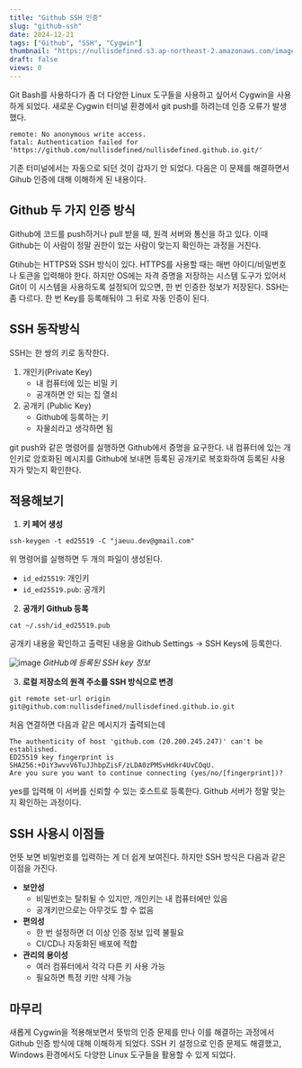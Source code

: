 ```yaml
---
title: "Github SSH 인증"
slug: "github-ssh"
date: 2024-12-21
tags: ["Github", "SSH", "Cygwin"]
thumbnail: "https://nullisdefined.s3.ap-northeast-2.amazonaws.com/images/52ee5a5d97fb23f80377457b239c5807.png"
draft: false
views: 0
---
```

Git Bash를 사용하다가 좀 더 다양한 Linux 도구들을 사용하고 싶어서 Cygwin을 사용하게 되었다. 새로운 Cygwin 터미널 환경에서 git push를 하려는데 인증 오류가 발생했다. 
```shell
remote: No anonymous write access.
fatal: Authentication failed for 'https://github.com/nullisdefined/nullisdefined.github.io.git/'
```
기존 터미널에서는 자동으로 되던 것이 갑자기 안 되었다. 다음은 이 문제를 해결하면서 Gihub 인증에 대해 이해하게 된 내용이다.

## Github 두 가지 인증 방식
Github에 코드를 push하거나 pull 받을 때, 원격 서버와 통신을 하고 있다. 이때 Github는 이 사람이 정말 권한이 있는 사람이 맞는지 확인하는 과정을 거친다.

Gtihub는 HTTPS와 SSH 방식이 있다. HTTPS를 사용할 때는 매번 아이디/비밀번호나 토큰을 입력해야 한다. 하지만 OS에는 자격 증명을 저장하는 시스템 도구가 있어서 Git이 이 시스템을 사용하도록 설정되어 있으면, 한 번 인증한 정보가 저장된다. SSH는 좀 다르다. 한 번 Key를 등록해둬야 그 뒤로 자동 인증이 된다.

## SSH 동작방식
SSH는 한 쌍의 키로 동작한다.
1. 개인키(Private Key)
	- 내 컴퓨터에 있는 비밀 키
	- 공개하면 안 되는 집 열쇠
2. 공개키 (Public Key)
	- Github에 등록하는 키
	- 자물쇠라고 생각하면 됨

git push와 같은 명령어를 실행하면 Github에서 증명을 요구한다. 내 컴퓨터에 있는 개인키로 암호화된 메시지를 Github에 보내면 등록된 공개키로 복호화하여 등록된 사용자가 맞는지 확인한다.

## 적용해보기
1. **키 페어 생성**
```shell
ssh-keygen -t ed25519 -C "jaeuu.dev@gmail.com"
```
위 명령어를 실행하면 두 개의 파일이 생성된다.
- `id_ed25519`: 개인키
- `id_ed25519.pub`: 공개키

2. **공개키 Github 등록**
```shell
cat ~/.ssh/id_ed25519.pub
```
공개키 내용을 확인하고 출력된 내용을 Github Settings -> SSH Keys에 등록한다.

![image](https://nullisdefined.s3.ap-northeast-2.amazonaws.com/images/52ee5a5d97fb23f80377457b239c5807.png)
*GitHub에 등록된 SSH key 정보*

3. **로컬 저장소의 원격 주소를 SSH 방식으로 변경**
```shell
git remote set-url origin git@github.com:nullisdefined/nullisdefined.github.io.git
```

처음 연결하면 다음과 같은 메시지가 출력되는데
```shell
The authenticity of host 'github.com (20.200.245.247)' can't be established.
ED25519 key fingerprint is SHA256:+DiY3wvvV6TuJJhbpZisF/zLDA0zPMSvHdkr4UvCOqU.
Are you sure you want to continue connecting (yes/no/[fingerprint])?
```
yes를 입력해 이 서버를 신뢰할 수 있는 호스트로 등록한다. Github 서버가 정말 맞는지 확인하는 과정이다.

## SSH 사용시 이점들
언뜻 보면 비밀번호를 입력하는 게 더 쉽게 보여진다. 하지만 SSH 방식은 다음과 같은 이점을 가진다.
- **보안성**
    - 비밀번호는 탈취될 수 있지만, 개인키는 내 컴퓨터에만 있음
    - 공개키만으로는 아무것도 할 수 없음
- **편의성**
    - 한 번 설정하면 더 이상 인증 정보 입력 불필요
    - CI/CD나 자동화된 배포에 적합
- **관리의 용이성**
    - 여러 컴퓨터에서 각각 다른 키 사용 가능
    - 필요하면 특정 키만 삭제 가능

## 마무리
새롭게 Cygwin을 적용해보면서 뜻밖의 인증 문제를 만나 이를 해결하는 과정에서 Github 인증 방식에 대해 이해하게 되었다. SSH 키 설정으로 인증 문제도 해결했고, Windows 환경에서도 다양한 Linux 도구들을 활용할 수 있게 되었다.